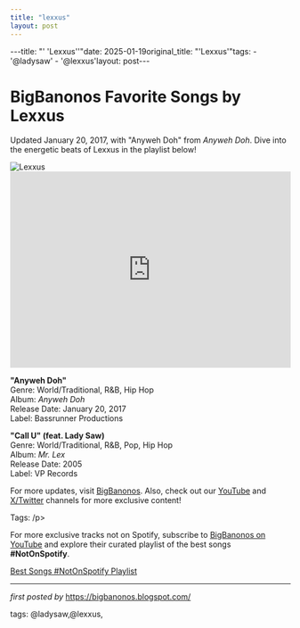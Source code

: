 ```yaml
---
title: "lexxus"
layout: post
---
```

---title: "' 'Lexxus''"date: 2025-01-19original_title: "'Lexxus'"tags:  - '@ladysaw'  - '@lexxus'layout: post---<!-- Title of the Post --><h1 >BigBanonos Favorite Songs by Lexxus</h1> <!-- Introductory Text --><p >Updated January 20, 2017, with "Anyweh Doh" from <em>Anyweh Doh</em>. Dive into the energetic beats of Lexxus in the playlist below!</p> <!-- Featured Image --><div > <img src="https://i.scdn.co/image/ab6761610000517428bb968e36c15d4a8e9b6887" alt="Lexxus" /></div> <!-- Spotify Embed --><div > <iframe src="https://open.spotify.com/embed/playlist/3wBMMDtvOPrue6QnFmftfD?utm_source=generator" width="100%" height="352" frameborder="0" allowfullscreen="" allow="autoplay; clipboard-write; encrypted-media; fullscreen; picture-in-picture" loading="lazy"></iframe></div> <!-- Song Information --><div > <p><strong>"Anyweh Doh"</strong><br> Genre: World/Traditional, R&B, Hip Hop<br> Album: <em>Anyweh Doh</em><br> Release Date: January 20, 2017<br> Label: Bassrunner Productions</p> <p><strong>"Call U" (feat. Lady Saw)</strong><br> Genre: World/Traditional, R&B, Pop, Hip Hop<br> Album: <em>Mr. Lex</em><br> Release Date: 2005<br> Label: VP Records</p></div> <!-- Footer Links --><div > <p>For more updates, visit <a href="https://bigbanonos.blogspot.com/" target="_blank">BigBanonos</a>. Also, check out our <a href="https://www.youtube.com/@BigBanonos" target="_blank">YouTube</a> and <a href="https://x.com/bigbanonos" target="_blank">X/Twitter</a> channels for more exclusive content!</p></div> <!-- Tags --><p >Tags: /p><!--Subscribe and Playlist Links--><div>    <p>For more exclusive tracks not on Spotify, subscribe to <a href="https://www.youtube.com/@BigBanonos" target="_blank">BigBanonos on YouTube</a> and explore their curated playlist of the best songs <strong>#NotOnSpotify</strong>.</p>    <p><a href="https://www.youtube.com/playlist?list=PLtuNtuTatqI0kFahUCbtbfenC_ET5O_tr" target="_blank">Best Songs #NotOnSpotify Playlist<br /></a></p></div><hr /><p><em>first posted by</em> <a href="https://bigbanonos.blogspot.com/" rel="noopener" target="_new">https://bigbanonos.blogspot.com/</a></p><p>tags: @ladysaw,@lexxus,</p>